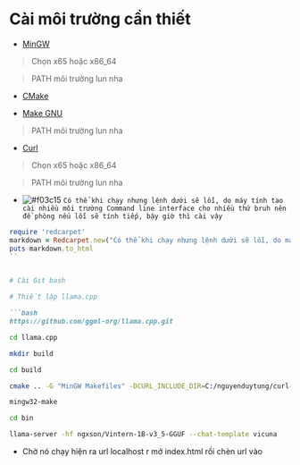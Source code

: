 # Cài môi trường cần thiết

- [MinGW](https://github.com/niXman/mingw-builds-binaries/releases)

> Chọn x65 hoặc x86_64

> PATH môi trường lun nha

- [CMake](https://cmake.org/download/)

- [Make GNU](https://sourceforge.net/projects/gnuwin32/files/make/3.81/make-3.81.exe/download?use_mirror=onboardcloud&download=)

> PATH môi trường lun nha

- [Curl](https://curl.se/windows/)

> Chọn x65 hoặc x86_64

> PATH môi trường lun nha

- ![#f03c15](https://placehold.co/15x15/f03c15/f03c15.png) `Có thể khi chạy nhưng lệnh dưới sẽ lỗi, do máy tính tao cài nhiều môi trường Command line interface cho nhiều thứ bruh nên đề phòng nếu lỗi sẽ tính tiếp, bậy giờ thì cài vậy`

```ruby
require 'redcarpet'
markdown = Redcarpet.new("Có thể khi chạy nhưng lệnh dưới sẽ lỗi, do máy tính tao cài nhiều môi trường Command line interface cho nhiều thứ bruh nên đề phòng nếu lỗi sẽ tính tiếp, bậy giờ thì cài vậy")
puts markdown.to_html
``


# Cài Git bash

# Thiết lập llama.cpp

```bash
https://github.com/ggml-org/llama.cpp.git
```

```bash
cd llama.cpp
```

```bash
mkdir build
```

```bash
cd build
```

```bash
cmake .. -G "MinGW Makefiles" -DCURL_INCLUDE_DIR=C:/nguyenduytung/curl-8.13.0_4-win64a-mingw/include -DCURL_LIBRARY=C:/nguyenduytung/curl-8.13.0_4-win64a-mingw/lib/libcurl.dll.a
```

```bash
mingw32-make
```

```bash
cd bin
```

```bash
llama-server -hf ngxson/Vintern-1B-v3_5-GGUF --chat-template vicuna
```

- Chờ nó chạy hiện ra url localhost r mở index.html rồi chèn url vào